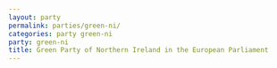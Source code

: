 ```yaml
---
layout: party
permalink: parties/green-ni/
categories: party green-ni
party: green-ni
title: Green Party of Northern Ireland in the European Parliament
---
```

